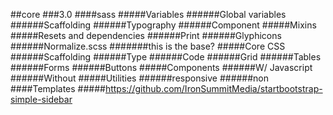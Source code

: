 ##core
###3.0
####sass
#####Variables
######Global variables
######Scaffolding
######Typography
######Component
#####Mixins
#####Resets and dependencies
######Print
######Glyphicons
######Normalize.scss
#######this is the base?
#####Core CSS
######Scaffolding
######Type
######Code
######Grid
######Tables
######Forms 
######Buttons
#####Components
######W/ Javascript
######Without
#####Utilities 
######responsive
######non
####Templates
#####https://github.com/IronSummitMedia/startbootstrap-simple-sidebar
